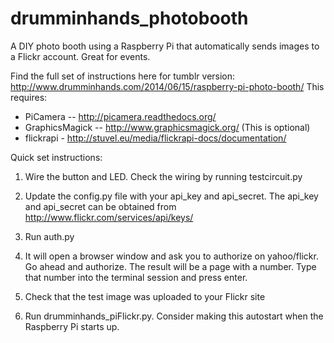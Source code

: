 drumminhands_photobooth
=======================

A DIY photo booth using a Raspberry Pi that automatically sends images to a Flickr account. Great for events.

Find the full set of instructions here for tumblr version: http://www.drumminhands.com/2014/06/15/raspberry-pi-photo-booth/
This requires:
  - PiCamera -- http://picamera.readthedocs.org/
  - GraphicsMagick -- http://www.graphicsmagick.org/ (This is optional)
  - flickrapi - http://stuvel.eu/media/flickrapi-docs/documentation/
  
Quick set instructions:

1) Wire the button and LED. Check the wiring by running testcircuit.py

1) Update the config.py file with your api_key and api_secret. The api_key and api_secret can be obtained from http://www.flickr.com/services/api/keys/

2) Run auth.py

3) It will open a browser window and ask you to authorize on yahoo/flickr. Go ahead and authorize. The result will be a page with a number. Type that number into the terminal session and press enter.

4) Check that the test image was uploaded to your Flickr site

5) Run drumminhands_piFlickr.py. Consider making this autostart when the Raspberry Pi starts up.